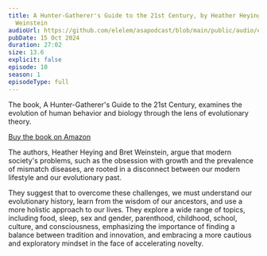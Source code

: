 ```yaml
---
title: A Hunter-Gatherer's Guide to the 21st Century, by Heather Heying and Bret
  Weinstein
audioUrl: https://github.com/elelem/asapodcast/blob/main/public/audio/episode-10.m4a?raw=true
pubDate: 15 Oct 2024
duration: 27:02
size: 13.6
explicit: false
episode: 10
season: 1
episodeType: full
---
```

The book, A Hunter-Gatherer's Guide to the 21st Century, examines the evolution of human behavior and biology through the lens of evolutionary theory. 

[Buy the book on Amazon](https://amzn.to/3Uac17S)

The authors, Heather Heying and Bret Weinstein, argue that modern society's problems, such as the obsession with growth and the prevalence of mismatch diseases, are rooted in a disconnect between our modern lifestyle and our evolutionary past. 

They suggest that to overcome these challenges, we must understand our evolutionary history, learn from the wisdom of our ancestors, and use a more holistic approach to our lives. They explore a wide range of topics, including food, sleep, sex and gender, parenthood, childhood, school, culture, and consciousness, emphasizing the importance of finding a balance between tradition and innovation, and embracing a more cautious and exploratory mindset in the face of accelerating novelty.